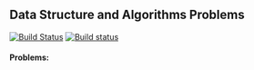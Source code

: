 ## Data Structure and Algorithms Problems

[![Build Status](https://travis-ci.org/wow2006/algorithms_and_data_structures.svg?branch=master)](https://travis-ci.org/wow2006/algorithms_and_data_structures)
[![Build status](https://ci.appveyor.com/api/projects/status/wcvou0ok66skv6ae?svg=true)](https://ci.appveyor.com/project/wow2006/algorithms-and-data-structures)

#### Problems:

